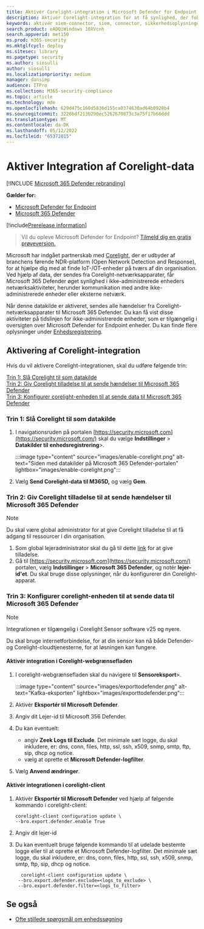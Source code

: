 ```yaml
---
title: Aktivér Corelight-integration i Microsoft Defender for Endpoint
description: Aktivér Corelight-integration for at få synlighed, der fokuserer på IoT-/OT-enheder i områder af netværket, hvor MDE ikke er udrullet
keywords: aktivér siem-connector, siem, connector, sikkerhedsoplysninger og -hændelser
search.product: eADQiWindows 10XVcnh
search.appverid: met150
ms.prod: m365-security
ms.mktglfcycl: deploy
ms.sitesec: library
ms.pagetype: security
ms.author: siosulli
author: siosulli
ms.localizationpriority: medium
manager: dansimp
audience: ITPro
ms.collection: M365-security-compliance
ms.topic: article
ms.technology: mde
ms.openlocfilehash: 629d475c160d5836d155ca0374630ad64b0928b4
ms.sourcegitcommit: 3226bdf213b290ec5262670873c3a75f17b66ddd
ms.translationtype: MT
ms.contentlocale: da-DK
ms.lasthandoff: 05/12/2022
ms.locfileid: "65372015"
---
```

# <a name="enable-corelight-data-integration"></a>Aktiver Integration af Corelight-data

[!INCLUDE [Microsoft 365 Defender rebranding](../../includes/microsoft-defender.md)]

**Gælder for:**

- [Microsoft Defender for Endpoint](https://go.microsoft.com/fwlink/?linkid=2154037)
- [Microsoft 365 Defender](https://go.microsoft.com/fwlink/?linkid=2118804)

[!include[Prerelease information](../../includes/prerelease.md)]

> Vil du opleve Microsoft Defender for Endpoint? [Tilmeld dig en gratis prøveversion.](https://signup.microsoft.com/create-account/signup?products=7f379fee-c4f9-4278-b0a1-e4c8c2fcdf7e&ru=https://aka.ms/MDEp2OpenTrial?ocid=docs-wdatp-enablesiem-abovefoldlink)

Microsoft har indgået partnerskab med [Corelight](https://corelight.com/integrations/iot-security), der er udbyder af branchens førende NDR-platform (Open Network Detection and Response), for at hjælpe dig med at finde IoT-/OT-enheder på tværs af din organisation. Ved hjælp af data, der sendes fra Corelight-netværksapparater, får Microsoft 365 Defender øget synlighed i ikke-administrerede enheders netværksaktiviteter, herunder kommunikation med andre ikke-administrerede enheder eller eksterne netværk.

Når denne datakilde er aktiveret, sendes alle hændelser fra Corelight-netværksapparater til Microsoft 365 Defender. Du kan få vist disse aktiviteter på tidslinjen for ikke-administrerede enheder, som er tilgængelig i oversigten over Microsoft Defender for Endpoint enheder. Du kan finde flere oplysninger under [Enhedsregistrering](device-discovery.md).

## <a name="enabling-the-corelight-integration"></a>Aktivering af Corelight-integration

Hvis du vil aktivere Corelight-integrationen, skal du udføre følgende trin:

[Trin 1: Slå Corelight til som datakilde](#step-1-turn-on-corelight-as-a-data-source)<br>
[Trin 2: Giv Corelight tilladelse til at sende hændelser til Microsoft 365 Defender](#step-2-provide-permission-for-corelight-to-send-events-to-microsoft-365-defender)<br>
[Trin 3: Konfigurer corelight-enheden til at sende data til Microsoft 365 Defender](#step-3-configure-your-corelight-appliance-to-send-data-to-microsoft-365-defender)

### <a name="step-1-turn-on-corelight-as-a-data-source"></a>Trin 1: Slå Corelight til som datakilde

1. I navigationsruden på portalen [https://security.microsoft.com](https://security.microsoft.com/) skal du vælge **Indstillinger** \> **Datakilder til** **enhedsregistrering**\>.

   :::image type="content" source="images/enable-corelight.png" alt-text="Siden med datakilder på Microsoft 365 Defender-portalen" lightbox="images/enable-corelight.png":::

2. Vælg **Send Corelight-data til M365D,** og vælg **Gem**.

### <a name="step-2-provide-permission-for-corelight-to-send-events-to-microsoft-365-defender"></a>Trin 2: Giv Corelight tilladelse til at sende hændelser til Microsoft 365 Defender

> [!NOTE]
> Du skal være global administrator for at give Corelight tilladelse til at få adgang til ressourcer i din organisation.

1. Som global lejeradministrator skal du gå til dette [link](<https://login.microsoftonline.com/common/oauth2/authorize?prompt=consent&client_id=d8be544e-9d1a-4825-a5cb-fb447457f692&response_type=code&sso_reload=true>) for at give tilladelse.
2. Gå til [https://security.microsoft.com](https://security.microsoft.com/) portalen, vælg **Indstillinger** \> **Microsoft 365 Defender**, og notér **lejer-id'et**. Du skal bruge disse oplysninger, når du konfigurerer din Corelight-apparat.

### <a name="step-3-configure-your-corelight-appliance-to-send-data-to-microsoft-365-defender"></a>Trin 3: Konfigurer corelight-enheden til at sende data til Microsoft 365 Defender

> [!NOTE]
> Integrationen er tilgængelig i Corelight Sensor software v25 og nyere.
> 
> Du skal bruge internetforbindelse, for at din sensor kan nå både Defender- og Corelight-cloudtjenesterne, for at løsningen kan fungere.

#### <a name="enable-the-integration-in-the-corelight-web-interface"></a>Aktivér integration i Corelight-webgrænsefladen

1. I corelight-webgrænsefladen skal du navigere til **Sensoreksport**\>.

   :::image type="content" source="images/exporttodefender.png" alt-text="Kafka-eksporten" lightbox="images/exporttodefender.png":::

2. Aktivér **Eksportér til Microsoft Defender**.
3. Angiv dit Lejer-id til Microsoft 356 Defender.
4. Du kan eventuelt:
    - angiv **Zeek Logs til Exclude**. Det minimale sæt logge, du skal inkludere, er: dns, conn, files, http, ssl, ssh, x509, snmp, smtp, ftp, sip, dhcp og notice.
    - vælg at oprette et **Microsoft Defender-logfilter**.
5. Vælg **Anvend ændringer**.

#### <a name="enable-the-integration-in-the-corelight-client"></a>Aktivér integrationen i corelight-client

1. Aktivér **Eksportér til Microsoft Defender** ved hjælp af følgende kommando i corelight-client:

    ``` command
    corelight-client configuration update \
    --bro.export.defender.enable True
    ```

2. Angiv dit lejer-id

3. Du kan eventuelt bruge følgende kommando til at udelade bestemte logge eller til at oprette et Microsoft Defender-logfilter. Det minimale sæt logge, du skal inkludere, er: dns, conn, files, http, ssl, ssh, x509, snmp, smtp, ftp, sip, dhcp og notice.

   ``` command
     corelight-client configuration update \
    --bro.export.defender.exclude=<logs_to_exclude> \
    --bro.export.defender.filter=<logs_to_filter>
   ```

## <a name="see-also"></a>Se også

- [Ofte stillede spørgsmål om enhedssøgning](device-discovery-faq.md)
